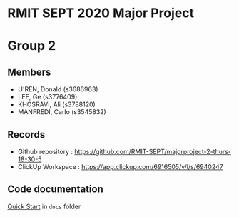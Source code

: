 # RMIT SEPT 2020 Major Project

# Group 2

## Members
* U'REN, Donald (s3686963)
* LEE, Ge (s3776409)
* KHOSRAVI, Ali (s3788120)
* MANFREDI, Carlo (s3545832)

## Records

* Github repository : https://github.com/RMIT-SEPT/majorproject-2-thurs-18-30-5
* ClickUp Workspace : https://app.clickup.com/6916505/v/l/s/6940247


## Code documentation

[Quick Start](/docs/README.md) in `docs` folder
